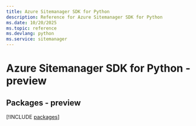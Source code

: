 ```yaml
---
title: Azure Sitemanager SDK for Python
description: Reference for Azure Sitemanager SDK for Python
ms.date: 10/20/2025
ms.topic: reference
ms.devlang: python
ms.service: sitemanager
---
```

# Azure Sitemanager SDK for Python - preview
## Packages - preview
[!INCLUDE [packages](sitemanager-index.md)]